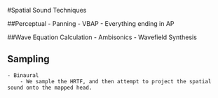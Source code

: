 #Spatial Sound Techniques

##Perceptual 
	- Panning
	- VBAP
    - Everything ending in AP

##Wave Equation Calculation
    - Ambisonics
    - Wavefield Synthesis

## Sampling
    - Binaural
        - We sample the HRTF, and then attempt to project the spatial sound onto the mapped head.
